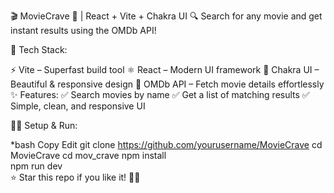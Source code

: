 🎬 MovieCrave 🎥 | React + Vite + Chakra UI
🔍 Search for any movie and get instant results using the OMDb API!

🚀 Tech Stack:

⚡ Vite – Superfast build tool
⚛ React – Modern UI framework
🎨 Chakra UI – Beautiful & responsive design
🍿 OMDb API – Fetch movie details effortlessly
✨ Features:
✅ Search movies by name
✅ Get a list of matching results
✅ Simple, clean, and responsive UI

👨‍💻 Setup & Run:

*bash
Copy
Edit
git clone https://github.com/yourusername/MovieCrave
cd MovieCrave
cd mov_crave
npm install  
npm run dev  
⭐ Star this repo if you like it! 🚀🍿
